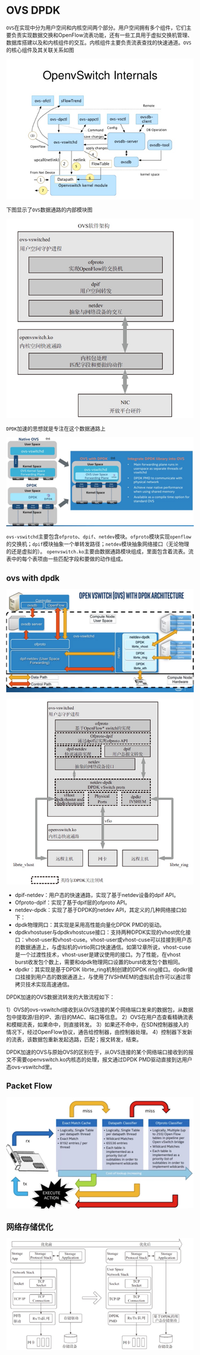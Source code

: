 # OVS DPDK

`OVS`在实现中分为用户空间和内核空间两个部分。用户空间拥有多个组件，它们主要负责实现数据交换和OpenFlow流表功能，还有一些工具用于虚拟交换机管理、数据库搭建以及和内核组件的交互。内核组件主要负责流表查找的快速通道。`OVS`的核心组件及其关联关系如图

![ovs internal](../ovs/images/ovs-internals.jpg)

下图显示了`OVS`数据通路的内部模块图

![](images/14782304382703.jpg)

`DPDK`加速的思想就是专注在这个数据通路上

![](images/14889834607297.jpg)

`ovs-vswitchd`主要包含`ofproto`、`dpif`、`netdev`模块。`ofproto`模块实现`openflow`的交换机；`dpif`模块抽象一个单转发路径；`netdev`模块抽象网络接口（无论物理的还是虚拟的）。
`openvswitch.ko`主要由数据通路模块组成，里面包含着流表。流表中的每个表项由一些匹配字段和要做的动作组成。

## ovs with dpdk

![](images/14889835917214.jpg)

![](images/14782305819331.jpg)

- dpif-netdev：用户态的快速通路，实现了基于netdev设备的dpif API。
- Ofproto-dpif：实现了基于dpif层的ofproto API。
- netdev-dpdk：实现了基于DPDK的netdev API，其定义的几种网络接口如下：
- dpdk物理网口：其实现是采用高性能向量化DPDK PMD的驱动。
- dpdkvhostuser与dpdkvhostcuse接口：支持两种DPDK实现的vhost优化接口：vhost-user和vhost-cuse。vhost-user或vhost-cuse可以挂接到用户态的数据通道上，与虚拟机的virtio网口快速通信。如第12章所说，vhost-cuse是一个过渡性技术，vhost-user是建议使用的接口。为了性能，在vhost burst收发包个数上，需要和dpdk物理网口设置的burst收发包个数相同。
- dpdkr：其实现是基于DPDK librte_ring机制创建的DPDK ring接口。dpdkr接口挂接到用户态的数据通道上，与使用了IVSHMEM的虚拟机合作可以通过零拷贝技术实现高速通信。

DPDK加速的OVS数据流转发的大致流程如下：

1）OVS的ovs-vswitchd接收到从OVS连接的某个网络端口发来的数据包，从数据包中提取源/目的IP、源/目的MAC、端口等信息。
2）OVS在用户态查看精确流表和模糊流表，如果命中，则直接转发。
3）如果还不命中，在SDN控制器接入的情况下，经过OpenFlow协议，通告给控制器，由控制器处理。
4）控制器下发新的流表，该数据包重新发起选路，匹配；报文转发，结束。

DPDK加速的OVS与原始OVS的区别在于，从OVS连接的某个网络端口接收到的报文不需要openvswitch.ko内核态的处理，报文通过DPDK PMD驱动直接到达用户态ovs-vswitchd里。

## Packet Flow

![](images/14889841929411.jpg)



## 网络存储优化

![](images/14782307838073.jpg)
